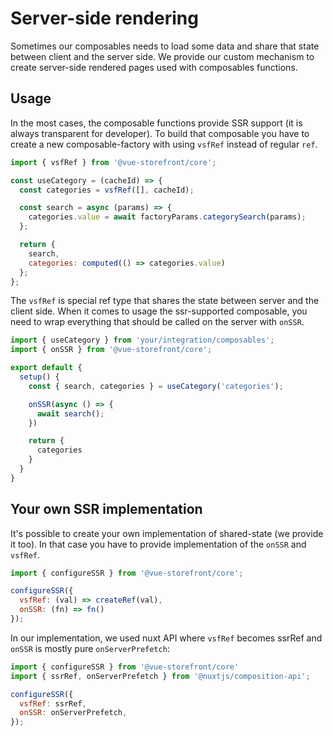 # Server-side rendering

Sometimes our composables needs to load some data and share that state between client and the server side.
We provide our custom mechanism to create server-side rendered pages used with composables functions.

## Usage

In the most cases, the composable functions provide SSR support (it is always transparent for developer).
To build that composable you have to create a new composable-factory with using `vsfRef` instead of regular `ref`.

```js
import { vsfRef } from '@vue-storefront/core';

const useCategory = (cacheId) => {
  const categories = vsfRef([], cacheId);

  const search = async (params) => {
    categories.value = await factoryParams.categorySearch(params);
  };

  return {
    search,
    categories: computed(() => categories.value)
  };
};
```

The `vsfRef` is special ref type that shares the state between server and the client side. When it comes to usage the ssr-supported composable, you need to wrap everything that should be called on the server with `onSSR`.


```js
import { useCategory } from 'your/integration/composables';
import { onSSR } from '@vue-storefront/core';

export default {
  setup() {
    const { search, categories } = useCategory('categories');

    onSSR(async () => {
      await search();
    })

    return {
      categories
    }
  }
}
```


## Your own SSR implementation

It's possible to create your own implementation of shared-state (we provide it too). In that case you have to provide implementation of the `onSSR` and `vsfRef`.

```js
import { configureSSR } from '@vue-storefront/core';

configureSSR({
  vsfRef: (val) => createRef(val),
  onSSR: (fn) => fn()
});
```

In our implementation, we used nuxt API where `vsfRef` becomes ssrRef and `onSSR` is mostly pure `onServerPrefetch`:


```js
import { configureSSR } from '@vue-storefront/core'
import { ssrRef, onServerPrefetch } from '@nuxtjs/composition-api';

configureSSR({
  vsfRef: ssrRef,
  onSSR: onServerPrefetch,
});
```
